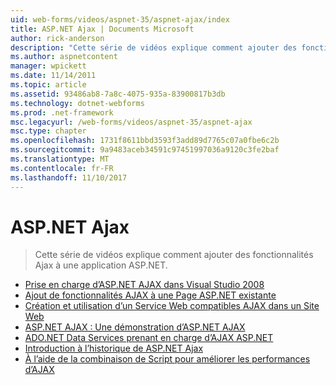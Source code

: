 ```yaml
---
uid: web-forms/videos/aspnet-35/aspnet-ajax/index
title: ASP.NET Ajax | Documents Microsoft
author: rick-anderson
description: "Cette série de vidéos explique comment ajouter des fonctionnalités Ajax à une application ASP.NET."
ms.author: aspnetcontent
manager: wpickett
ms.date: 11/14/2011
ms.topic: article
ms.assetid: 93486ab8-7a8c-4075-935a-83900817b3db
ms.technology: dotnet-webforms
ms.prod: .net-framework
msc.legacyurl: /web-forms/videos/aspnet-35/aspnet-ajax
msc.type: chapter
ms.openlocfilehash: 1731f8611bbd3593f3add89d7765c07a0fbe6c2b
ms.sourcegitcommit: 9a9483aceb34591c97451997036a9120c3fe2baf
ms.translationtype: MT
ms.contentlocale: fr-FR
ms.lasthandoff: 11/10/2017
---
```

<a name="aspnet-ajax"></a>ASP.NET Ajax
====================
> Cette série de vidéos explique comment ajouter des fonctionnalités Ajax à une application ASP.NET.


- [Prise en charge d’ASP.NET AJAX dans Visual Studio 2008](aspnet-ajax-support-in-visual-studio-2008.md)
- [Ajout de fonctionnalités AJAX à une Page ASP.NET existante](adding-ajax-functionality-to-an-existing-aspnet-page.md)
- [Création et utilisation d’un Service Web compatibles AJAX dans un Site Web](creating-and-using-an-ajax-enabled-web-service-in-a-web-site.md)
- [ASP.NET AJAX : Une démonstration d’ASP.NET AJAX](aspnet-ajax-a-demonstration-of-aspnet-ajax.md)
- [ADO.NET Data Services prenant en charge d’AJAX ASP.NET](adonet-data-services-with-aspnet-ajax-support.md)
- [Introduction à l’historique de ASP.NET Ajax](introduction-to-aspnet-ajax-history.md)
- [À l’aide de la combinaison de Script pour améliorer les performances d’AJAX](using-script-combining-to-improve-ajax-performance.md)
